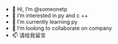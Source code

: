 - 👋 Hi, I’m @someonetp
- 👀 I’m interested in py  and c ++
- 🌱 I’m currently learning py
- 💞️ I’m looking to collaborate on company
- 📫 请给我留言

<!---
someonetp/someonetp is a ✨ special ✨ repository because its `README.md` (this file) appears on your GitHub profile.
You can click the Preview link to take a look at your changes.
--->

